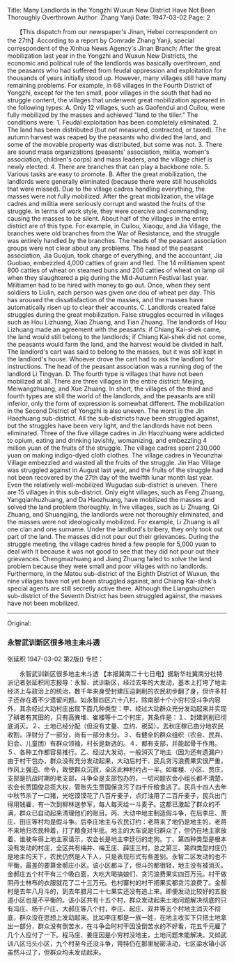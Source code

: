 Title: Many Landlords in the Yongzhi Wuxun New District Have Not Been Thoroughly Overthrown
Author: Zhang Yanji
Date: 1947-03-02
Page: 2

　　【This dispatch from our newspaper's Jinan, Hebei correspondent on the 27th】According to a report by Comrade Zhang Yanji, special correspondent of the Xinhua News Agency's Jinan Branch: After the great mobilization last year in the Yongzhi and Wuxun New Districts, the economic and political rule of the landlords was basically overthrown, and the peasants who had suffered from feudal oppression and exploitation for thousands of years initially stood up. However, many villages still have many remaining problems. For example, in 68 villages in the Fourth District of Yongzhi, except for the ten small, poor villages in the south that had no struggle content, the villages that underwent great mobilization appeared in the following types: A. Only 12 villages, such as Gaofendui and Cuilou, were fully mobilized by the masses and achieved "land to the tiller." The conditions were: 1. Feudal exploitation has been completely eliminated. 2. The land has been distributed (but not measured, contracted, or taxed). The autumn harvest was reaped by the peasants who divided the land, and some of the movable property was distributed, but some was not. 3. There are sound mass organizations (peasants' association, militia, women's association, children's corps) and mass leaders, and the village chief is newly elected. 4. There are branches that can play a backbone role. 5. Various tasks are easy to promote. B. After the great mobilization, the landlords were generally eliminated (because there were still households that were missed). Due to the village cadres handling everything, the masses were not fully mobilized. After the great mobilization, the village cadres and militia were seriously corrupt and wasted the fruits of the struggle. In terms of work style, they were coercive and commanding, causing the masses to be silent. About half of the villages in the entire district are of this type. For example, in Cuilou, Xiaoqu, and Jia Village, the branches were old branches from the War of Resistance, and the struggle was entirely handled by the branches. The heads of the peasant association groups were not clear about any problems. The head of the peasant association, Jia Guojun, took charge of everything, and the accountant, Jia Guobao, embezzled 4,000 catties of grain and fled. The 14 militiamen spent 800 catties of wheat on steamed buns and 200 catties of wheat on lamp oil when they slaughtered a pig during the Mid-Autumn Festival last year. Militiamen had to be hired with money to go out. Once, when they sent soldiers to Liulin, each person was given one dou of wheat per day. This has aroused the dissatisfaction of the masses, and the masses have automatically risen up to clear their accounts. C. Landlords created false struggles during the great mobilization. False struggles occurred in villages such as Hou Lizhuang, Xiao Zhuang, and Tian Zhuang. The landlords of Hou Lizhuang made an agreement with the peasants: if Chiang Kai-shek came, the land would still belong to the landlords; if Chiang Kai-shek did not come, the peasants would farm the land, and the harvest would be divided in half. The landlord's cart was said to belong to the masses, but it was still kept in the landlord's house. Whoever drove the cart had to ask the landlord for instructions. The head of the peasant association was a running dog of the landlord Li Tingyan. D. The fourth type is villages that have not been mobilized at all. There are three villages in the entire district: Meijing, Meiwangzhuang, and Xue Zhuang. In short, the villages of the third and fourth types are still the world of the landlords, and the peasants are still inferior, only the form of expression is somewhat different. The mobilization in the Second District of Yongzhi is also uneven. The worst is the Jin Haozhuang sub-district. All the sub-districts have been struggled against, but the struggles have been very light, and the landlords have not been eliminated. Three of the five village cadres in Jin Haozhuang were addicted to opium, eating and drinking lavishly, womanizing, and embezzling 4 million yuan of the fruits of the struggle. The village cadres spent 230,000 yuan on making indigo-dyed cloth clothes. The village cadres in Yecunzhai Village embezzled and wasted all the fruits of the struggle. Jin Hao Village was struggled against in August last year, and the fruits of the struggle had not been recovered by the 27th day of the twelfth lunar month last year. Even the relatively well-mobilized Wugudao sub-district is uneven. There are 15 villages in this sub-district. Only eight villages, such as Feng Zhuang, Yangqianhuzhuang, and Da Haozhuang, have mobilized the masses and solved the land problem thoroughly. In five villages, such as Li Zhuang, Qi Zhuang, and Shuangjing, the landlords were not thoroughly eliminated, and the masses were not ideologically mobilized. For example, Li Zhuang is all one clan and one surname. Under the landlord's bribery, they only took out part of the land. The masses did not pour out their grievances. During the struggle meeting, the village cadres hired a few people for 5,000 yuan to deal with it because it was not good to see that they did not pour out their grievances. Chengmazhuang and Jiang Zhuang failed to solve the land problem because they were small and poor villages with no landlords. Furthermore, in the Matou sub-district of the Eighth District of Wuxun, the nine villages have not yet been struggled against, and Chiang Kai-shek's special agents are still secretly active there. Although the Liangshuizhen sub-district of the Seventh District has been struggled against, the masses have not been mobilized.



<hr /> 

Original: 


### 永智武训新区很多地主未斗透
张延积
1947-03-02
第2版()
专栏：

　　永智武训新区很多地主未斗透
    【本报冀南二十七日电】据新华社冀南分社特派记者张延积同志报导：永智、武训新区，经过去年的大发动，基本上打垮了地主经济上与政治上的统治，数千年来身受封建压迫剥削的农民初步翻了身，但许多村子还存在着不少遗留问题。如永智四区六十八村，除南部十个小穷村没斗争内容外，其余经过大动村庄出现下面几种类型：甲、经过大动群众充分发动起来并实现了耕者有其田的，只有高粪堆、崔楼等十二个村庄，其条件是：１、封建剥削已彻底消灭。２、土地已经分配（但没有丈量、立约、税契）。去秋庄稼已由分地农民收割，浮财分了一部分，尚有一部分未分。３、有健全的群众组织（农会、民兵、妇会、儿童团）有群众领袖，村长是新选的。４、都有支部，并能起骨干作用。５、各种工作都容易推行。乙、经过大发动，一般消灭了地主（因为还有遗漏户）由于村干包办，群众没有充分发动起来，大动后村干、民兵贪污浪费果实很严重，作风上强迫、命令，致使群众沉寂，全区此种村约占一半。如崔楼、小区、贾庄，支部是抗战时期的老支部，斗争全是支部包办的，一切问题农会小组长都不清楚，农会长贾国俊总揽大权，管账先生贾国保贪污了四千斤粮食逃了。民兵十四人去年中秋节杀了一口猪，光吃馍馍花了八百斤麦子，点灯油用了二百斤麦子，民兵出门得用钱雇，有一次到柳林送参军，每人每天给一斗麦子。这都已激起了群众的不满，群众已自动起来清理他们的账目。丙、大动中地主制造假斗争，在后李庄、萧庄、田庄等村均是假斗争。后李庄地主与农民订约：老蒋来了地仍是地主的，老蒋不来地归农民种着，打了粮食对半批。地主的大车说是归群众了，但仍在地主家放着，谁驶车得上地主家请示，农会长是地主李廷衍的走狗。丁、第四种类型是根本没有发动的村庄，全区共有梅井、梅王庄、薛庄三村。总之第三、第四类型村庄仍是地主的天下，农民仍然是人下人，只是表现形式有些差别。永智二区发动的也不平衡，最差的要算金郝庄小区。该小区都斗了，但斗的都很轻，地主没有被消灭。金郝庄五个村干有三个吸白面，大吃大喝搞娘们、贪污浪费果实四百万元。村干做阴丹士林布的衣服就花了二十三万元。也村寨村的村干把果实都贪污浪费了。金郝村是去年八月斗的，到去年腊月二十七果实还没有追上来。即便发动比较好的五股道小区也是不平衡的。该小区共有十五个村，群众发动起来土地问题解决彻底的只有冯庄、杨千户庄、大郝庄等八个村，李庄、起庄、双井等五个村地主消灭不彻底，群众没在思想上发动起来。比如李庄都是一族一姓，在地主收买下只把土地拿出一部分，群众没有倒苦水，在斗争会时村干因没倒苦水的不好看，花五千元雇了几个人应付了一下。程马庄、姜庄因是小穷村没地主，土地问题未能解决。又如武训八区马头小区，九个村至今还没斗争，蒋特仍在那里秘密活动，七区梁水镇小区虽然斗过了，但群众均未发动起来。
